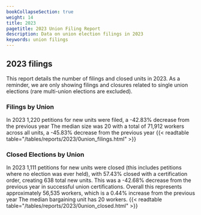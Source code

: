 ```yaml
---
bookCollapseSection: true
weight: 14
title: 2023
pagetitle: 2023 Union Filing Report
description: Data on union election filings in 2023
keywords: union filings
---
```


## 2023 filings

This report details the number of filings and closed units in 2023. As a reminder, we are only showing filings and closures related to single union elections (rare multi-union elections are excluded).

### Filings by Union
In 2023 1,220 petitions for new units were filed, a -42.83% decrease from the previous year The median size was 20 with a total of 71,912 workers across all units, a -45.83% decrease from the previous year
{{< readtable table="/tables/reports/2023/0union_filings.html" >}}

### Closed Elections by Union
In 2023 1,111 petitions for new units were closed (this includes petitions where no election was ever held), with 57.43% closed with a certification order, creating 638 total new units. This was a -42.68% decrease from the previous year in successful union certifications. Overall this represents approximately 56,535 workers, which is a 0.44% increase from the previous year The median bargaining unit has 20 workers.
{{< readtable table="/tables/reports/2023/0union_closed.html" >}}
